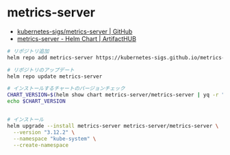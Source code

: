 # metrics-server

- [kubernetes-sigs/metrics-server | GitHub](https://github.com/kubernetes-sigs/metrics-server)
- [metrics-server - Helm Chart | ArtifactHUB](https://artifacthub.io/packages/helm/metrics-server/metrics-server)

```bash
# リポジトリ追加
helm repo add metrics-server https://kubernetes-sigs.github.io/metrics-server/

# リポジトリのアップデート
helm repo update metrics-server

# インストールするチャートのバージョンチェック
CHART_VERSION=$(helm show chart metrics-server/metrics-server | yq -r ".version")
echo $CHART_VERSION


# インストール
helm upgrade --install metrics-server metrics-server/metrics-server \
  --version "3.12.2" \
  --namespace "kube-system" \
  --create-namespace
```